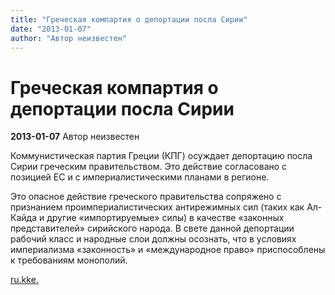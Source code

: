 ```yaml
---
title: "Греческая компартия о депортации посла Сирии"
date: "2013-01-07"
author: "Автор неизвестен"
---
```


# Греческая компартия о депортации посла Сирии

**2013-01-07** Автор неизвестен

Коммунистическая партия Греции (КПГ) осуждает депортацию посла Сирии греческим правительством. Это действие согласовано с позицией ЕС и с империалистическими планами в регионе.

Это опасное действие греческого правительства сопряжено с признанием проимпериалистических антирежимных сил (таких как Ал-Кайда и другие «импортируемые» силы) в качестве «законных представителей» сирийского народа. В свете данной депортации рабочий класс и народные слои должны осознать, что в условиях империализма «законность» и «международное право» приспособлены к требованиям монополий.

[ru.kke.](http://ru.kke.gr/news/news2013/2013-01-syria-presvira/)